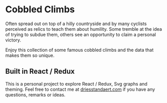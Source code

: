 # Cobbled Climbs

Often spread out on top of a hilly countryside and by many cyclists perceived as relics to teach them about humility. Some tremble at the idea of trying to subdue them, others see an opportunity to claim a personal victory.

Enjoy this collection of some famous cobbled climbs and the data that makes them so unique.

## Built in React / Redux

This is a personal project to explore React / Redux, Svg graphs and theming. Feel free to contact me at [driesstandaert.com](http://driesstandaert.com/) if you have any questions, remarks or ideas.

